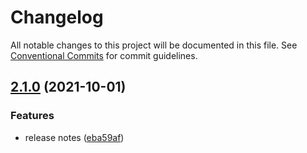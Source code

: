 # Changelog

All notable changes to this project will be documented in this file. See
[Conventional Commits](https://conventionalcommits.org) for commit guidelines.

## [2.1.0](https://github.com/MacPaw/local-mirroring-plugin/compare/v2.0.4...v2.1.0) (2021-10-01)


### Features

* release notes ([eba59af](https://github.com/MacPaw/local-mirroring-plugin/commit/eba59afbfa1cc720d2433d9f8310bc82c0c3a97a))
